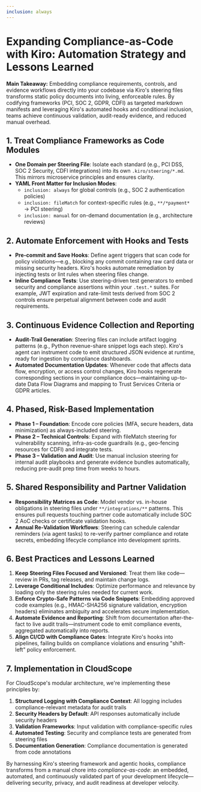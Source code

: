```yaml
---
inclusion: always
---
```


# Expanding Compliance-as-Code with Kiro: Automation Strategy and Lessons Learned

**Main Takeaway:** Embedding compliance requirements, controls, and evidence workflows directly into your codebase via Kiro's steering files transforms static policy documents into living, enforceable rules. By codifying frameworks (PCI, SOC 2, GDPR, CDFI) as targeted markdown manifests and leveraging Kiro's automated hooks and conditional inclusion, teams achieve continuous validation, audit-ready evidence, and reduced manual overhead.

## 1. Treat Compliance Frameworks as Code Modules

- **One Domain per Steering File**: Isolate each standard (e.g., PCI DSS, SOC 2 Security, CDFI integrations) into its own `.kiro/steering/*.md`. This mirrors microservice principles and ensures clarity.
- **YAML Front Matter for Inclusion Modes**:
  - `inclusion: always` for global controls (e.g., SOC 2 authentication policies)
  - `inclusion: fileMatch` for context-specific rules (e.g., `**/*payment*` → PCI steering)
  - `inclusion: manual` for on-demand documentation (e.g., architecture reviews)

## 2. Automate Enforcement with Hooks and Tests

- **Pre-commit and Save Hooks**: Define agent triggers that scan code for policy violations—e.g., blocking any commit containing raw card data or missing security headers. Kiro's hooks automate remediation by injecting tests or lint rules when steering files change.
- **Inline Compliance Tests**: Use steering-driven test generators to embed security and compliance assertions within your `.test.*` suites. For example, JWT expiration and rate-limit tests derived from SOC 2 controls ensure perpetual alignment between code and audit requirements.

## 3. Continuous Evidence Collection and Reporting

- **Audit-Trail Generation**: Steering files can include artifact logging patterns (e.g., Python revenue-share snippet logs each step). Kiro's agent can instrument code to emit structured JSON evidence at runtime, ready for ingestion by compliance dashboards.
- **Automated Documentation Updates**: Whenever code that affects data flow, encryption, or access control changes, Kiro hooks regenerate corresponding sections in your compliance docs—maintaining up-to-date Data Flow Diagrams and mapping to Trust Services Criteria or GDPR articles.

## 4. Phased, Risk-Based Implementation

- **Phase 1 – Foundation**: Encode core policies (MFA, secure headers, data minimization) as always-included steering.
- **Phase 2 – Technical Controls**: Expand with fileMatch steering for vulnerability scanning, infra-as-code guardrails (e.g., geo-fencing resources for CDFI) and integrate tests.
- **Phase 3 – Validation and Audit**: Use manual inclusion steering for internal audit playbooks and generate evidence bundles automatically, reducing pre-audit prep time from weeks to hours.

## 5. Shared Responsibility and Partner Validation

- **Responsibility Matrices as Code**: Model vendor vs. in-house obligations in steering files under `**/integrations/**` patterns. This ensures pull requests touching partner code automatically include SOC 2 AoC checks or certificate validation hooks.
- **Annual Re-Validation Workflows**: Steering can schedule calendar reminders (via agent tasks) to re-verify partner compliance and rotate secrets, embedding lifecycle compliance into development sprints.

## 6. Best Practices and Lessons Learned

1. **Keep Steering Files Focused and Versioned**: Treat them like code—review in PRs, tag releases, and maintain change logs.
2. **Leverage Conditional Includes**: Optimize performance and relevance by loading only the steering rules needed for current work.
3. **Enforce Crypto-Safe Patterns via Code Snippets**: Embedding approved code examples (e.g., HMAC-SHA256 signature validation, encryption headers) eliminates ambiguity and accelerates secure implementation.
4. **Automate Evidence and Reporting**: Shift from documentation after-the-fact to live audit trails—instrument code to emit compliance events, aggregated automatically into reports.
5. **Align CI/CD with Compliance Gates**: Integrate Kiro's hooks into pipelines, failing builds on compliance violations and ensuring "shift-left" policy enforcement.

## 7. Implementation in CloudScope

For CloudScope's modular architecture, we're implementing these principles by:

1. **Structured Logging with Compliance Context**: All logging includes compliance-relevant metadata for audit trails
2. **Security Headers by Default**: API responses automatically include security headers
3. **Validation Frameworks**: Input validation with compliance-specific rules
4. **Automated Testing**: Security and compliance tests are generated from steering files
5. **Documentation Generation**: Compliance documentation is generated from code annotations

By harnessing Kiro's steering framework and agentic hooks, compliance transforms from a manual chore into *compliance-as-code*: an embedded, automated, and continuously validated part of your development lifecycle—delivering security, privacy, and audit readiness at developer velocity.